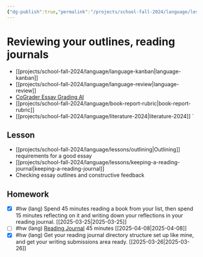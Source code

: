 ```yaml
---
{"dg-publish":true,"permalink":"/projects/school-fall-2024/language/lessons/essay-outline-review-2/"}
---
```



#  Reviewing your outlines, reading journals

- [[projects/school-fall-2024/language/language-kanban\|language-kanban]]
- [[projects/school-fall-2024/language/language-review\|language-review]]
- [CoGrader Essay Grading AI](https://v2.cograder.com/app)
- [[projects/school-fall-2024/language/book-report-rubric\|book-report-rubric]]
- [[projects/school-fall-2024/language/literature-2024\|literature-2024]]
`
## Lesson

- [[projects/school-fall-2024/language/lessons/outlining\|Outlining]] requirements for a good essay
- [[projects/school-fall-2024/language/lessons/keeping-a-reading-journal\|keeping-a-reading-journal]] 
- Checking essay outlines and constructive feedback

## Homework

- [x] #hw (lang) Spend 45 minutes reading a book from your list, then spend 15 minutes reflecting on it and writing down your reflections in your reading journal. [[2025-03-25\|2025-03-25]]
- [ ] #hw (lang) [Reading Journal](https://school.ginosterous.com/projects/school-fall-2024/language/lessons/keeping-a-reading-journal) 45 minutes [[2025-04-08\|2025-04-08]]
- [x] #hw (lang) Get your reading journal directory structure set up like mine, and get your writing submissions area ready. [[2025-03-26\|2025-03-26]]
